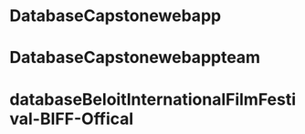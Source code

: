 # DatabaseCapstonewebapp
# DatabaseCapstonewebappteam
# databaseBeloitInternationalFilmFestival-BIFF-Offical
